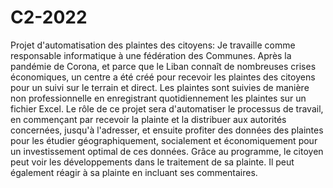# C2-2022
Projet d'automatisation des plaintes des citoyens:
Je travaille comme responsable informatique à une fédération des Communes.
Après la pandémie de Corona, et parce que le Liban connaît de nombreuses crises économiques, un centre a été créé pour recevoir les plaintes des citoyens pour un suivi sur le terrain et direct.
Les plaintes sont suivies de manière non professionnelle en enregistrant quotidiennement les plaintes sur un fichier Excel.
Le rôle de ce projet sera d'automatiser le processus de travail, en commençant par recevoir la plainte et la distribuer aux autorités concernées, jusqu'à l'adresser, et ensuite profiter des données des plaintes pour les étudier géographiquement, socialement et économiquement pour un investissement optimal de ces données.
Grâce au programme, le citoyen peut voir les développements dans le traitement de sa plainte.
Il peut également réagir à sa plainte en incluant ses commentaires.
